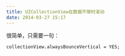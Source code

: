 ```yaml
---
title: UICollectionView在数据不够时滚动
date: 2014-03-27 15:17
---
```

很简单，只需要一句：

    collectionView.alwaysBounceVertical = YES;

